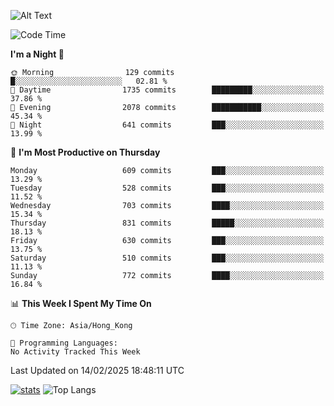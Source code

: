 ![Alt Text](https://media.tenor.com/3Gehha8RO-sAAAAC/goose-dance.gif)

<!--START_SECTION:waka-->
![Code Time](http://img.shields.io/badge/Code%20Time-407%20hrs%206%20mins-blue)

**I'm a Night 🦉** 

```text
🌞 Morning                129 commits         █░░░░░░░░░░░░░░░░░░░░░░░░   02.81 % 
🌆 Daytime                1735 commits        █████████░░░░░░░░░░░░░░░░   37.86 % 
🌃 Evening                2078 commits        ███████████░░░░░░░░░░░░░░   45.34 % 
🌙 Night                  641 commits         ███░░░░░░░░░░░░░░░░░░░░░░   13.99 % 
```
📅 **I'm Most Productive on Thursday** 

```text
Monday                   609 commits         ███░░░░░░░░░░░░░░░░░░░░░░   13.29 % 
Tuesday                  528 commits         ███░░░░░░░░░░░░░░░░░░░░░░   11.52 % 
Wednesday                703 commits         ████░░░░░░░░░░░░░░░░░░░░░   15.34 % 
Thursday                 831 commits         █████░░░░░░░░░░░░░░░░░░░░   18.13 % 
Friday                   630 commits         ███░░░░░░░░░░░░░░░░░░░░░░   13.75 % 
Saturday                 510 commits         ███░░░░░░░░░░░░░░░░░░░░░░   11.13 % 
Sunday                   772 commits         ████░░░░░░░░░░░░░░░░░░░░░   16.84 % 
```


📊 **This Week I Spent My Time On** 

```text
🕑︎ Time Zone: Asia/Hong_Kong

💬 Programming Languages: 
No Activity Tracked This Week
```


 Last Updated on 14/02/2025 18:48:11 UTC
<!--END_SECTION:waka-->
[![stats](https://github-readme-stats-rose-phi.vercel.app/api?username=jxncted&count_private=true)](https://github.com/jxncted/github-readme-stats)
![Top Langs](https://github-readme-stats-rose-phi.vercel.app/api/top-langs/?username=jxncted\&layout=compact&hide=c,assembly,jupyter%20notebook)
